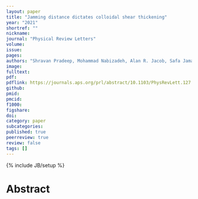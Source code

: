 ```yaml
---
layout: paper
title: "Jamming distance dictates colloidal shear thickening"
year: "2021"
shortref: ""
nickname: 
journal: "Physical Review Letters"
volume: 
issue: 
pages: 
authors: "Shravan Pradeep, Mohammad Nabizadeh, Alan R. Jacob, Safa Jamali, and Lilian C. Hsiao"
image: 
fulltext: 
pdf: 
pdflink: https://journals.aps.org/prl/abstract/10.1103/PhysRevLett.127.158002
github: 
pmid: 
pmcid: 
f1000: 
figshare: 
doi: 
category: paper
subcategories: 
published: true
peerreview: true
review: false
tags: []
---
```

{% include JB/setup %}

# Abstract 
